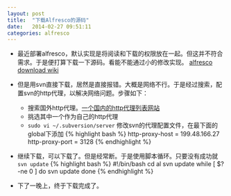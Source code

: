 ```yaml
---
layout: post
title:  "下载Alfresco的源码"
date:   2014-02-27 09:51:11
categories: alfresco
---
```


- 最近部署alfresco，默认实现是将阅读和下载的权限放在一起。但这并不符合需求。于是便打算下载一下源码。看能不能通过小的修改实现。
[alfresco download wiki][wiki]



- 但是用svn直接下载，居然是直接报错。大概是网络不行。于是经过搜索，配置svn的http代理，以解决网络问题。步骤如下：
   + 搜索国外http代理。[一个国内的http代理列表网站][proxy]
   + 挑选其中一个作为自己的http代理
   + `sudo vi ~/.subversion/server` 修改svn的代理配置文件，在最下面的global下添加
     {% highlight bash %}
     http-proxy-host = 199.48.166.27
     http-proxy-port = 3128
     {% endhighlight %}



- 继续下载，可以下载了。但是经常断。于是使用脚本循环。只要没有成功就`svn update`
{% highlight bash %}
#!/bin/bash
cd al
svn update
while [ $? -ne 0 ] 
do
    svn update
done
{% endhighlight %}


- 下了一晚上，终于下载完成了。



[wiki]:http://wiki.alfresco.com/wiki/Alfresco_SVN_Development_Environment
[proxy]:http://www.xici.net.co/wt
